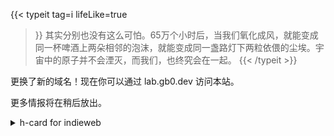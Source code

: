 ---
---
{{< typeit
  tag=i
  lifeLike=true
>}}
其实分别也没有这么可怕。65万个小时后，当我们氧化成风，就能变成同一杯啤酒上两朵相邻的泡沫，就能变成同一盏路灯下两粒依偎的尘埃。宇宙中的原子并不会湮灭，而我们，也终究会在一起。
{{< /typeit >}}

更换了新的域名！现在你可以通过 lab.gb0.dev 访问本站。

更多情报将在稍后放出。

<!--h-card related-->
<details>
<summary>h-card for indieweb</summary>
<span class="h-card">
  I'm 
  <a class="u-url" rel="me" href="/">/var/log/gblab</a>
  <img class="u-photo" alt="avatar of gblab acct" src="/img/logo@square.png" width="25%" height="25%"/>
  banner:
  <img class="u-featured" alt="banner of gblab acct" src="/img/blog-cover.png" width="25%" height="25%" />
  <a class="u-url" href="acct:gb@lab.gb0.dev">fedi</a>
  <a rel="me" href="https://web.brid.gy/r/https://lab.gb0.dev/"></a>
</span>
</details>
